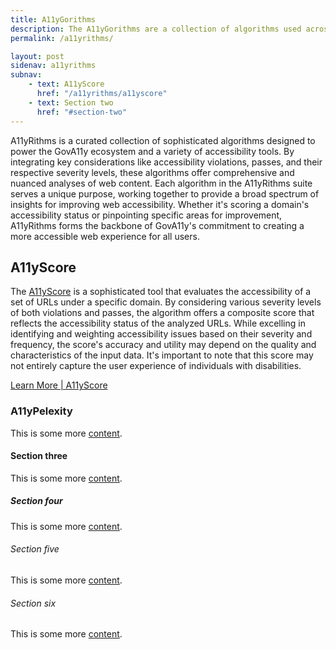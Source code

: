 ```yaml
---
title: A11yGorithms
description: The A11yGorithms are a collection of algorithms used across the GovA11y Ecosystem.
permalink: /a11yrithms/

layout: post
sidenav: a11yrithms
subnav:
    - text: A11yScore
      href: "/a11yrithms/a11yscore"
    - text: Section two
      href: "#section-two"
---
```


A11yRithms is a curated collection of sophisticated algorithms designed to power the GovA11y ecosystem and a variety of accessibility tools. By integrating key considerations like accessibility violations, passes, and their respective severity levels, these algorithms offer comprehensive and nuanced analyses of web content. Each algorithm in the A11yRithms suite serves a unique purpose, working together to provide a broad spectrum of insights for improving web accessibility. Whether it's scoring a domain's accessibility status or pinpointing specific areas for improvement, A11yRithms forms the backbone of GovA11y's commitment to creating a more accessible web experience for all users.

## A11yScore

The [A11yScore](/a11yrithms/a11yscore) is a sophisticated tool that evaluates the accessibility of a set of URLs under a specific domain. By considering various severity levels of both violations and passes, the algorithm offers a composite score that reflects the accessibility status of the analyzed URLs. While excelling in identifying and weighting accessibility issues based on their severity and frequency, the score's accuracy and utility may depend on the quality and characteristics of the input data. It's important to note that this score may not entirely capture the user experience of individuals with disabilities.

[Learn More | A11yScore](/a11yrithms/a11yscore)

### A11yPelexity

This is some more [content](<javascript:void(0);>).

#### Section three

This is some more [content](#).

##### Section four

This is some more [content](https://18f.gsa.gov/).

###### Section five

This is some more [content](https://18f.gsa.gov/).

###### Section six

This is some more [content](https://18f.gsa.gov/).
